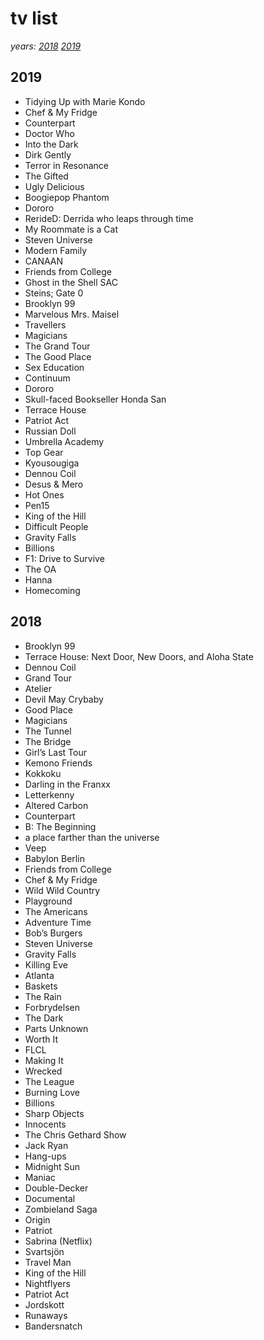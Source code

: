 # tv list
_years: [2018](#2018) [2019](#2019)_

## 2019 <a name="2019"></a>

- Tidying Up with Marie Kondo
- Chef & My Fridge
- Counterpart
- Doctor Who
- Into the Dark
- Dirk Gently
- Terror in Resonance
- The Gifted
- Ugly Delicious
- Boogiepop Phantom
- Dororo
- RerideD: Derrida who leaps through time
- My Roommate is a Cat
- Steven Universe
- Modern Family
- CANAAN
- Friends from College
- Ghost in the Shell SAC
- Steins; Gate 0
- Brooklyn 99
- Marvelous Mrs. Maisel
- Travellers
- Magicians
- The Grand Tour
- The Good Place
- Sex Education
- Continuum
- Dororo
- Skull-faced Bookseller Honda San
- Terrace House
- Patriot Act
- Russian Doll
- Umbrella Academy
- Top Gear
- Kyousougiga
- Dennou Coil
- Desus & Mero
- Hot Ones
- Pen15
- King of the Hill
- Difficult People
- Gravity Falls
- Billions
- F1: Drive to Survive
- The OA
- Hanna
- Homecoming

## 2018 <a name="2018"></a>

- Brooklyn 99
- Terrace House: Next Door, New Doors, and Aloha State
- Dennou Coil
- Grand Tour
- Atelier
- Devil May Crybaby
- Good Place
- Magicians
- The Tunnel
- The Bridge
- Girl’s Last Tour
- Kemono Friends
- Kokkoku
- Darling in the Franxx
- Letterkenny
- Altered Carbon
- Counterpart
- B: The Beginning
- a place farther than the universe
- Veep
- Babylon Berlin
- Friends from College
- Chef & My Fridge
- Wild Wild Country
- Playground
- The Americans
- Adventure Time
- Bob’s Burgers
- Steven Universe
- Gravity Falls
- Killing Eve
- Atlanta
- Baskets
- The Rain
- Forbrydelsen
- The Dark
- Parts Unknown
- Worth It
- FLCL
- Making It
- Wrecked
- The League
- Burning Love
- Billions
- Sharp Objects
- Innocents
- The Chris Gethard Show
- Jack Ryan
- Hang-ups
- Midnight Sun
- Maniac
- Double-Decker
- Documental
- Zombieland Saga
- Origin
- Patriot
- Sabrina (Netflix)
- Svartsjön
- Travel Man
- King of the Hill
- Nightflyers
- Patriot Act
- Jordskott
- Runaways
- Bandersnatch